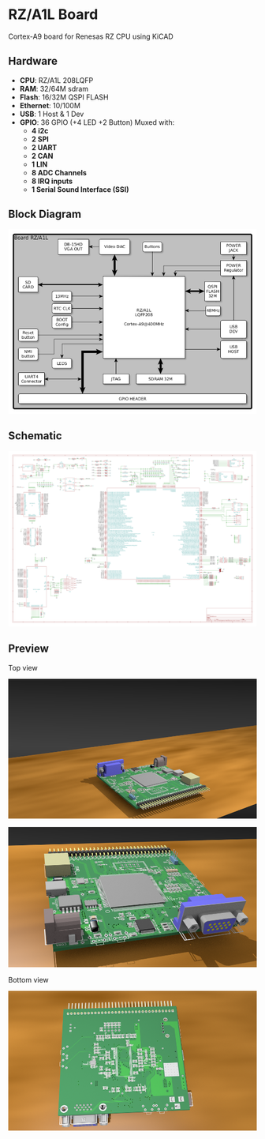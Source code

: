 RZ/A1L Board
============

Cortex-A9 board for Renesas RZ CPU using KiCAD

Hardware
--------

 - **CPU**: RZ/A1L 208LQFP
 - **RAM**: 32/64M sdram
 - **Flash**: 16/32M QSPI FLASH
 - **Ethernet**: 10/100M
 - **USB**: 1 Host & 1 Dev
 - **GPIO**: 36 GPIO (+4 LED +2 Button) Muxed with:
     - **4 i2c**
     - **2 SPI**
     - **2 UART**
     - **2 CAN**
     - **1 LIN**
     - **8 ADC Channels**
     - **8 IRQ inputs**
     - **1 Serial Sound Interface (SSI)**

Block Diagram
-------------

![Block Diagram](doc/schema.png)

Schematic
---------

![Schematic](doc/BoardRZA1.svg)

Preview
-------

Top view

![Top](doc/BoardRZA1-top.png)

![Top](doc/BoardRZA1-top2.png)

Bottom view

![Bottom](doc/BoardRZA1-bot.png)

